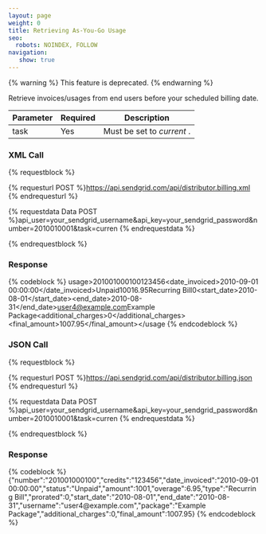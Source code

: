 ```yaml
---
layout: page
weight: 0
title: Retrieving As-You-Go Usage
seo:
  robots: NOINDEX, FOLLOW
navigation:
   show: true
---
```


{% warning %}
This feature is deprecated.
{% endwarning %}

Retrieve invoices/usages from end users before your scheduled billing date.

<table class="table table-bordered table-striped">
   <thead>
      <tr>
         <th>Parameter</th>
         <th>Required</th>
         <th>Description</th>
      </tr>
   </thead>
   <tbody>
      <tr>
         <td>task</td>
         <td>Yes</td>
         <td>
            Must be set to
            <em>current</em>
            .
         </td>
      </tr>
   </tbody>
</table>

### XML Call

{% requestblock %}

  {% requesturl POST %}https://api.sendgrid.com/api/distributor.billing.xml
  {% endrequesturl %}

  {% requestdata Data POST %}api_user=your_sendgrid_username&api_key=your_sendgrid_password&number=2010010001&task=curren
  {% endrequestdata %}

{% endrequestblock %}

### Response

{% codeblock %}
usage><invoices><invoice><number>201001000100</number><credits>123456</credits><date_invoiced>2010-09-01 00:00:00</date_invoiced><status>Unpaid</status><amount>1001</amount><overage>6.95</overage><type>Recurring Bill</type><prorated>0</prorated><start_date>2010-08-01</start_date><end_date>2010-08-31</end_date><username>user4@example.com</username><package>Example Package</package><additional_charges>0</additional_charges><final_amount>1007.95</final_amount></invoice></invoices></usage
{% endcodeblock %}
<h3>JSON Call</h3>
      
{% requestblock %}
        
  {% requesturl POST %}https://api.sendgrid.com/api/distributor.billing.json
  {% endrequesturl %}
        
  {% requestdata Data POST %}api_user=your_sendgrid_username&amp;api_key=your_sendgrid_password&amp;number=2010010001&amp;task=curren
  {% endrequestdata %}
      
{% endrequestblock %}

<h3>Response</h3>
{% codeblock %}
{"number":"201001000100","credits":"123456","date_invoiced":"2010-09-01
00:00:00","status":"Unpaid","amount":1001,"overage":6.95,"type":"Recurring
Bill","prorated":0,"start_date":"2010-08-01","end_date":"2010-08-31","username":"user4@example.com","package":"Example
Package","additional_charges":0,"final_amount":1007.95}
{% endcodeblock %}
